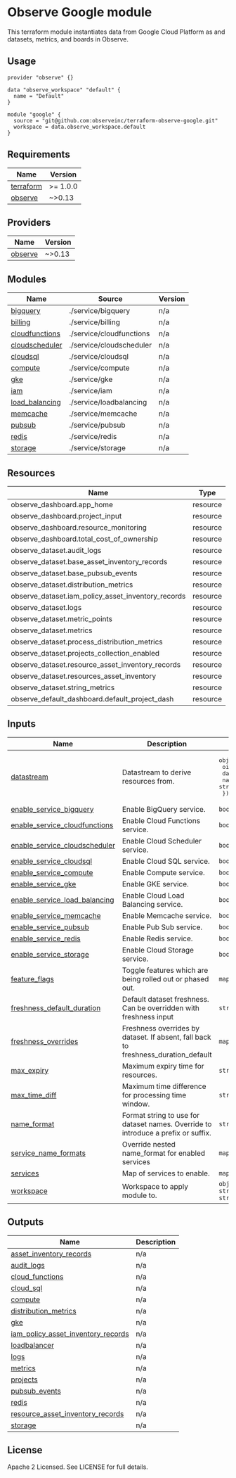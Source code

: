 # Observe Google module

This terraform module instantiates data from Google Cloud Platform as
and datasets, metrics, and boards in Observe. 

## Usage

```hcl
provider "observe" {}

data "observe_workspace" "default" {
  name = "Default"
}

module "google" {
  source = "git@github.com:observeinc/terraform-observe-google.git"
  workspace = data.observe_workspace.default
}
```


<!-- BEGINNING OF PRE-COMMIT-TERRAFORM DOCS HOOK -->
## Requirements

| Name | Version |
|------|---------|
| <a name="requirement_terraform"></a> [terraform](#requirement\_terraform) | >= 1.0.0 |
| <a name="requirement_observe"></a> [observe](#requirement\_observe) | ~>0.13 |

## Providers

| Name | Version |
|------|---------|
| <a name="provider_observe"></a> [observe](#provider\_observe) | ~>0.13 |

## Modules

| Name | Source | Version |
|------|--------|---------|
| <a name="module_bigquery"></a> [bigquery](#module\_bigquery) | ./service/bigquery | n/a |
| <a name="module_billing"></a> [billing](#module\_billing) | ./service/billing | n/a |
| <a name="module_cloudfunctions"></a> [cloudfunctions](#module\_cloudfunctions) | ./service/cloudfunctions | n/a |
| <a name="module_cloudscheduler"></a> [cloudscheduler](#module\_cloudscheduler) | ./service/cloudscheduler | n/a |
| <a name="module_cloudsql"></a> [cloudsql](#module\_cloudsql) | ./service/cloudsql | n/a |
| <a name="module_compute"></a> [compute](#module\_compute) | ./service/compute | n/a |
| <a name="module_gke"></a> [gke](#module\_gke) | ./service/gke | n/a |
| <a name="module_iam"></a> [iam](#module\_iam) | ./service/iam | n/a |
| <a name="module_load_balancing"></a> [load\_balancing](#module\_load\_balancing) | ./service/loadbalancing | n/a |
| <a name="module_memcache"></a> [memcache](#module\_memcache) | ./service/memcache | n/a |
| <a name="module_pubsub"></a> [pubsub](#module\_pubsub) | ./service/pubsub | n/a |
| <a name="module_redis"></a> [redis](#module\_redis) | ./service/redis | n/a |
| <a name="module_storage"></a> [storage](#module\_storage) | ./service/storage | n/a |

## Resources

| Name | Type |
|------|------|
| observe_dashboard.app_home | resource |
| observe_dashboard.project_input | resource |
| observe_dashboard.resource_monitoring | resource |
| observe_dashboard.total_cost_of_ownership | resource |
| observe_dataset.audit_logs | resource |
| observe_dataset.base_asset_inventory_records | resource |
| observe_dataset.base_pubsub_events | resource |
| observe_dataset.distribution_metrics | resource |
| observe_dataset.iam_policy_asset_inventory_records | resource |
| observe_dataset.logs | resource |
| observe_dataset.metric_points | resource |
| observe_dataset.metrics | resource |
| observe_dataset.process_distribution_metrics | resource |
| observe_dataset.projects_collection_enabled | resource |
| observe_dataset.resource_asset_inventory_records | resource |
| observe_dataset.resources_asset_inventory | resource |
| observe_dataset.string_metrics | resource |
| observe_default_dashboard.default_project_dash | resource |

## Inputs

| Name | Description | Type | Default | Required |
|------|-------------|------|---------|:--------:|
| <a name="input_datastream"></a> [datastream](#input\_datastream) | Datastream to derive resources from. | <pre>object({<br>    oid     = string<br>    dataset = string<br>    name    = string<br>  })</pre> | n/a | yes |
| <a name="input_enable_service_bigquery"></a> [enable\_service\_bigquery](#input\_enable\_service\_bigquery) | Enable BigQuery service. | `bool` | `true` | no |
| <a name="input_enable_service_cloudfunctions"></a> [enable\_service\_cloudfunctions](#input\_enable\_service\_cloudfunctions) | Enable Cloud Functions service. | `bool` | `true` | no |
| <a name="input_enable_service_cloudscheduler"></a> [enable\_service\_cloudscheduler](#input\_enable\_service\_cloudscheduler) | Enable Cloud Scheduler service. | `bool` | `true` | no |
| <a name="input_enable_service_cloudsql"></a> [enable\_service\_cloudsql](#input\_enable\_service\_cloudsql) | Enable Cloud SQL service. | `bool` | `true` | no |
| <a name="input_enable_service_compute"></a> [enable\_service\_compute](#input\_enable\_service\_compute) | Enable Compute service. | `bool` | `true` | no |
| <a name="input_enable_service_gke"></a> [enable\_service\_gke](#input\_enable\_service\_gke) | Enable GKE service. | `bool` | `true` | no |
| <a name="input_enable_service_load_balancing"></a> [enable\_service\_load\_balancing](#input\_enable\_service\_load\_balancing) | Enable Cloud Load Balancing service. | `bool` | `true` | no |
| <a name="input_enable_service_memcache"></a> [enable\_service\_memcache](#input\_enable\_service\_memcache) | Enable Memcache service. | `bool` | `true` | no |
| <a name="input_enable_service_pubsub"></a> [enable\_service\_pubsub](#input\_enable\_service\_pubsub) | Enable Pub Sub service. | `bool` | `true` | no |
| <a name="input_enable_service_redis"></a> [enable\_service\_redis](#input\_enable\_service\_redis) | Enable Redis service. | `bool` | `true` | no |
| <a name="input_enable_service_storage"></a> [enable\_service\_storage](#input\_enable\_service\_storage) | Enable Cloud Storage service. | `bool` | `true` | no |
| <a name="input_feature_flags"></a> [feature\_flags](#input\_feature\_flags) | Toggle features which are being rolled out or phased out. | `map(bool)` | `{}` | no |
| <a name="input_freshness_default_duration"></a> [freshness\_default\_duration](#input\_freshness\_default\_duration) | Default dataset freshness. Can be overridden with freshness input | `string` | `"5m"` | no |
| <a name="input_freshness_overrides"></a> [freshness\_overrides](#input\_freshness\_overrides) | Freshness overrides by dataset. If absent, fall back to freshness\_duration\_default | `map(string)` | `{}` | no |
| <a name="input_max_expiry"></a> [max\_expiry](#input\_max\_expiry) | Maximum expiry time for resources. | `string` | `"4h"` | no |
| <a name="input_max_time_diff"></a> [max\_time\_diff](#input\_max\_time\_diff) | Maximum time difference for processing time window. | `string` | `"4h"` | no |
| <a name="input_name_format"></a> [name\_format](#input\_name\_format) | Format string to use for dataset names. Override to introduce a prefix or suffix. | `string` | `"GCP/%s"` | no |
| <a name="input_service_name_formats"></a> [service\_name\_formats](#input\_service\_name\_formats) | Override nested name\_format for enabled services | `map(string)` | `{}` | no |
| <a name="input_services"></a> [services](#input\_services) | Map of services to enable. | `map(bool)` | `{}` | no |
| <a name="input_workspace"></a> [workspace](#input\_workspace) | Workspace to apply module to. | `object({ oid = string, id = string })` | n/a | yes |

## Outputs

| Name | Description |
|------|-------------|
| <a name="output_asset_inventory_records"></a> [asset\_inventory\_records](#output\_asset\_inventory\_records) | n/a |
| <a name="output_audit_logs"></a> [audit\_logs](#output\_audit\_logs) | n/a |
| <a name="output_cloud_functions"></a> [cloud\_functions](#output\_cloud\_functions) | n/a |
| <a name="output_cloud_sql"></a> [cloud\_sql](#output\_cloud\_sql) | n/a |
| <a name="output_compute"></a> [compute](#output\_compute) | n/a |
| <a name="output_distribution_metrics"></a> [distribution\_metrics](#output\_distribution\_metrics) | n/a |
| <a name="output_gke"></a> [gke](#output\_gke) | n/a |
| <a name="output_iam_policy_asset_inventory_records"></a> [iam\_policy\_asset\_inventory\_records](#output\_iam\_policy\_asset\_inventory\_records) | n/a |
| <a name="output_loadbalancer"></a> [loadbalancer](#output\_loadbalancer) | n/a |
| <a name="output_logs"></a> [logs](#output\_logs) | n/a |
| <a name="output_metrics"></a> [metrics](#output\_metrics) | n/a |
| <a name="output_projects"></a> [projects](#output\_projects) | n/a |
| <a name="output_pubsub_events"></a> [pubsub\_events](#output\_pubsub\_events) | n/a |
| <a name="output_redis"></a> [redis](#output\_redis) | n/a |
| <a name="output_resource_asset_inventory_records"></a> [resource\_asset\_inventory\_records](#output\_resource\_asset\_inventory\_records) | n/a |
| <a name="output_storage"></a> [storage](#output\_storage) | n/a |
<!-- END OF PRE-COMMIT-TERRAFORM DOCS HOOK -->

## License

Apache 2 Licensed. See LICENSE for full details.
